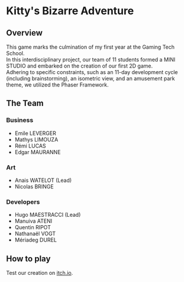 # Kitty's Bizarre Adventure
## Overview
This game marks the culmination of my first year at the Gaming Tech School.   
In this interdisciplinary project, our team of 11 students formed a MINI STUDIO and embarked on the creation of our first 2D game.   
Adhering to specific constraints, such as an 11-day development cycle (including brainstorming), an isometric view, and an amusement park theme, we utilized the Phaser Framework.

## The Team
### Business

* Emile LEVERGER
* Mathys LIMOUZA
* Rémi LUCAS
* Edgar MAURANNE

### Art

* Anais WATELOT (Lead)
* Nicolas BRINGE

### Developers

* Hugo MAESTRACCI (Lead)
* Manuiva ATENI
* Quentin RIPOT
* Nathanaël VOGT
* Mériadeg DUREL
  
## How to play
Test our creation on [itch.io](https://sh4dy01.itch.io/kittys-bizarre-adventure).
